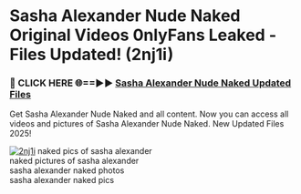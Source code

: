 # Sasha Alexander Nude Naked Original Videos 0nlyFans Leaked - Files Updated! (2nj1i)

<h3>🔴 CLICK HERE 🌐==►► <a href="https://tinyurl.com/yckcrads" rel="nofollow">Sasha Alexander Nude Naked Updated Files</a></h3>

Get Sasha Alexander Nude Naked and all content. Now you can access all videos and pictures of Sasha Alexander Nude Naked. New Updated Files 2025!

[![2nj1i](https://i.imgur.com/hpKpOFt.gif)](https://tinyurl.com/yckcrads)
naked pics of sasha alexander<br>
naked pictures of sasha alexander<br>
sasha alexander naked photos<br>
sasha alexander naked pics